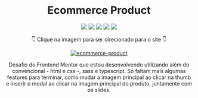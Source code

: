 <div align=center>
 
# Ecommerce Product
 
  <img src="https://img.shields.io/badge/-HTML-orange?style=for-the-badge&logo=html5">
  <img src="https://img.shields.io/badge/-CSS-blue?style=for-the-badge&logo=css3">
  <img src="https://img.shields.io/badge/-JAVASCRIPT-yellow?style=for-the-badge&logo=javascript">
  <img src="https://img.shields.io/badge/-SASS-pink?style=for-the-badge&logo=sass">
  <img src="https://img.shields.io/badge/-TYPESCRIPT-darkblue?style=for-the-badge&logo=typescript">
 
 👇 Clique na imagem para ser direcionado para o site 👇
  
 [![ecommerce-product](https://user-images.githubusercontent.com/80923539/163437112-4774183c-4159-432e-a613-a35cf57ac34f.jpg)](https://nanepifanio.github.io/Ecommerce-Product/)
 
 Desafio do Frontend Mentor que estou desenvolvendo utilizando além do convencional - html e css -, sass e typescript. Só faltam mais algumas features para terminar, como mudar a imagem principal ao clicar na thumb e inserir o modal ao clicar na imagem principal do produto, juntamente com os slides.
 </div>

